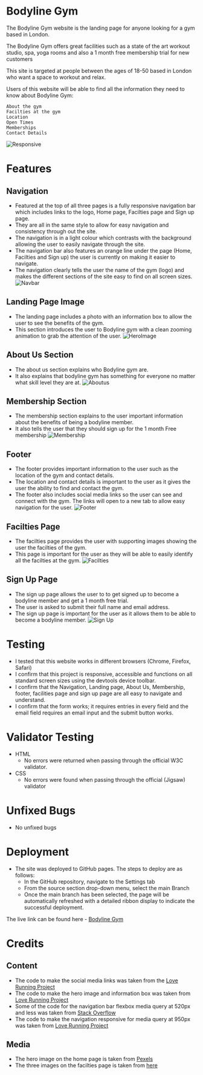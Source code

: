 

# Bodyline Gym

The Bodyline Gym website is the landing page for anyone looking for a gym based in London.

The Bodyline Gym offers great facilities such as a state of the art workout studio, spa, yoga rooms and also a 1 month free membership trial for new customers

This site is targeted at people between the ages of 18-50 based in London who want a space to workout and relax.

Users of this website will be able to find all the information they need to know about Bodyline Gym:

```
About the gym
Facilties at the gym
Location
Open Times
Memberships
Contact Details
```
![Responsive](/assets/images/responsive.png)

# Features

## Navigation
   - Featured at the top of all three pages is a fully responsive navigation bar which includes links to the logo, Home page, Facilties page and Sign up page.
   - They are all in the same style to allow for easy navigation and consistency through out the site.
   - The navigation is in a light colour which contrasts with the background allowing the user to easily navigate through the site.
   - The navigation bar also features an orange line under the page (Home, Facilties and Sign up) the user is currently on making it easier to navigate.
   - The navigation clearly tells the user the name of the gym (logo) and makes the different sections of the site easy to find on all screen sizes.
    ![Navbar](/assets/images/NavBar.png)

## Landing Page Image
   - The landing page includes a photo with an information box to allow the user to see the benefits of the gym.
   - This section introduces the user to Bodyline gym with a clean zooming animation to grab the attention of the user.
   ![HeroImage](/assets/images/Heroimage.png)

## About Us Section
   - The about us section explains who Bodyline gym are. 
   - It also explains that bodyline gym has something for everyone no matter what skill level they are at.
   ![Aboutus](/assets/images/aboutus.png)

## Membership Section
   - The membership section explains to the user important information about the benefits of being a bodyline member.
   - It also tells the user that they should sign up for the 1 month Free membership
   ![Membership](/assets/images/membership.png)

## Footer
   - The footer provides important information to the user such as the location of the gym and contact details.
   - The location and contact details is important to the user as it gives the user the ability to find and contact the gym.
   - The footer also includes social media links so the user can see and connect with the gym. The links will open to a new tab to allow easy navigation for the user.
   ![Footer](/assets/images/footer.png) 

## Facilties Page
   - The facilties page provides the user with supporting images showing the user the facilties of the gym.
   - This page is important for the user as they will be able to easily identify all the facilties at the gym.
   ![Facilties](/assets/images/facilities.png) 

## Sign Up Page
   - The sign up page allows the user to to get signed up to become a bodyline member and get a 1 month free trial.
   - The user is asked to submit their full name and email address.
   - The sign up page is important for the user as it allows them to be able to become a bodyline member.
   ![Sign Up](/assets/images/signup.png) 

# Testing
   - I tested that this website works in different browsers (Chrome, Firefox, Safari)
   - I confirm that this project is responsive, accessible and functions on all standard screen sizes using the devtools device toolbar.
   - I confirm that the Navigation, Landing page, About Us, Membership, footer, facilities page and sign up page are all easy to navigate and understand.
   - I confirm that the form works; it requires entries in every field and the email field requires an email input and the submit button works.

# Validator Testing
   - HTML
      - No errors were returned when passing through the official W3C validator.
   - CSS
      - No errors were found when passing through the official (Jigsaw) validator

# Unfixed Bugs
   - No unfixed bugs

# Deployment
   - The site was deployed to GitHub pages. The steps to deploy are as follows:
      - In the GitHub repository, navigate to the Settings tab
      - From the source section drop-down menu, select the main Branch
      - Once the main branch has been selected, the page will be automatically refreshed with a detailed ribbon display to indicate the successful deployment.
   
   The live link can be found here - [Bodyline Gym](https://faris-07.github.io/Bodyline-Gym/index.html)

# Credits 
## Content
   - The code to make the social media links was taken from the [Love Running Project](https://learn.codeinstitute.net/courses/course-v1:CodeInstitute+LR101+2021_T1/courseware/4a07c57382724cfda5834497317f24d5/e6d4cda2bc08458ba94d2092be9bad3a/)
   - The code to make the hero image and information box was taken from [Love Running Project](https://learn.codeinstitute.net/courses/course-v1:CodeInstitute+LR101+2021_T1/courseware/4a07c57382724cfda5834497317f24d5/6fd29d155c3b42248ff57bae32978a4b/)
   - Some of the code for the navigation bar flexbox media query at 520px and less was taken from [Stack Overflow](https://stackoverflow.com/questions/42199911/how-can-i-reorder-html-using-media-queries)
   - The code to make the navigation responsive for media query at 950px was taken from [Love Running Project](https://learn.codeinstitute.net/courses/course-v1:CodeInstitute+LR101+2021_T1/courseware/4a07c57382724cfda5834497317f24d5/d48e6af85eb84191bebd57ece8b6fb73/)

## Media
   - The hero image on the home page is taken from [Pexels](https://www.pexels.com/photo/man-lifting-barbel-17840/) 
   - The three images on the facilties page is taken from [here](https://www.thirdspace.london/tower-bridge/)

